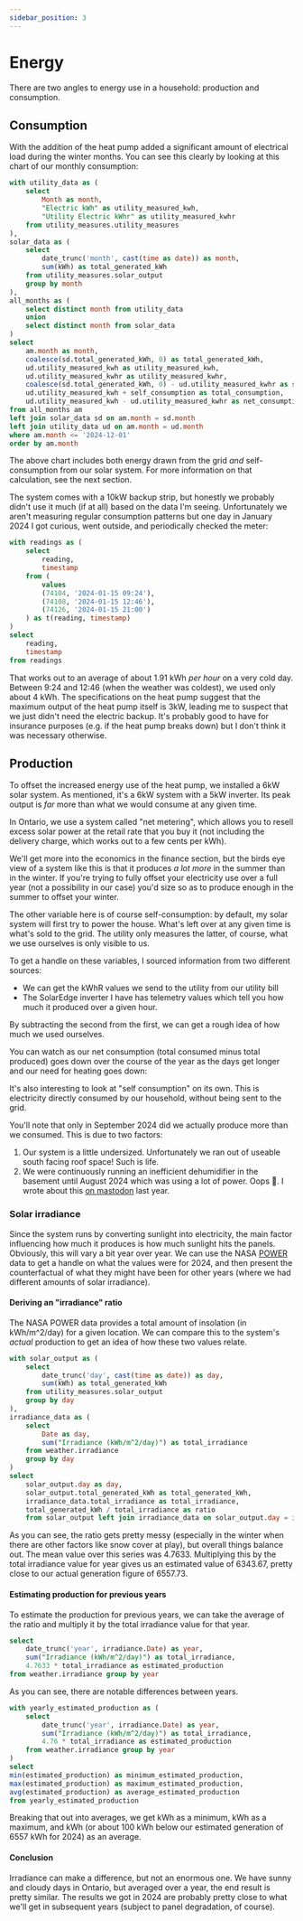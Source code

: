 ```yaml
---
sidebar_position: 3
---
```


# Energy

There are two angles to energy use in a household: production and consumption.

## Consumption

With the addition of the heat pump added a significant amount of electrical load during the winter months.
You can see this clearly by looking at this chart of our monthly consumption:

```sql total_production_consumption_export
with utility_data as (
    select
        Month as month,
        "Electric kWh" as utility_measured_kwh,
        "Utility Electric kWhr" as utility_measured_kwhr
    from utility_measures.utility_measures
),
solar_data as (
    select
        date_trunc('month', cast(time as date)) as month,
        sum(kWh) as total_generated_kWh
    from utility_measures.solar_output
    group by month
),
all_months as (
    select distinct month from utility_data
    union
    select distinct month from solar_data
)
select
    am.month as month,
    coalesce(sd.total_generated_kWh, 0) as total_generated_kWh,
    ud.utility_measured_kwh as utility_measured_kwh,
    ud.utility_measured_kwhr as utility_measured_kwhr,
    coalesce(sd.total_generated_kWh, 0) - ud.utility_measured_kwhr as self_consumption,
    ud.utility_measured_kwh + self_consumption as total_consumption,
    ud.utility_measured_kwh - ud.utility_measured_kwhr as net_consumption
from all_months am
left join solar_data sd on am.month = sd.month
left join utility_data ud on am.month = ud.month
where am.month <= '2024-12-01'
order by am.month
```

<LineChart 
    data={total_production_consumption_export}
    x=month
    y=total_consumption
    yFmt="kWh"
    >
<ReferenceLine x="2023-10-01" label="Heat Pump Installed" hideValue=true />
</LineChart>

The above chart includes both energy drawn from the grid _and_ self-consumption from our solar system.
For more information on that calculation, see the next section.

The system comes with a 10kW backup strip, but honestly we probably didn't use it much (if at all) based on the data I'm seeing.
Unfortunately we aren't measuring regular consumption patterns but one day in January 2024 I got
curious, went outside, and periodically checked the meter:

```sql meter_readings
with readings as (
    select
        reading,
        timestamp
    from (
        values
        (74104, '2024-01-15 09:24'),
        (74108, '2024-01-15 12:46'),
        (74126, '2024-01-15 21:00')
    ) as t(reading, timestamp)
)
select
    reading,
    timestamp
from readings
```

<DataTable data={meter_readings}>
    <Column id="timestamp" title="Time" />
    <Column id="reading" title="Reading" fmt=id />
</DataTable>

That works out to an average of about 1.91 kWh _per hour_ on a very cold day.
Between 9:24 and 12:46 (when the weather was coldest), we used only about 4 kWh.
The specifications on the heat pump suggest that the maximum output of the heat pump itself is 3kW, leading me to suspect that we just didn't need the electric backup.
It's probably good to have for insurance purposes (e.g. if the heat pump breaks down) but I don't think it was necessary otherwise.

## Production

To offset the increased energy use of the heat pump, we installed a 6kW solar system.
As mentioned, it's a 6kW system with a 5kW inverter.
Its peak output is _far_ more than what we would consume at any given time.

In Ontario, we use a system called "net metering", which allows you to resell excess
solar power at the retail rate that you buy it (not including the delivery charge,
which works out to a few cents per kWh).

We'll get more into the economics in the finance section, but the birds eye view of a system like this is that it produces _a lot more_ in the summer than in the winter.
If you're trying to fully offset your electricity use over a full year (not a possibility in our
case) you'd size so as to produce enough in the summer to offset your winter.

The other variable here is of course self-consumption: by default, my solar system
will first try to power the house. What's left over at any given time is what's sold
to the grid. The utility only measures the latter, of course, what we use ourselves is only
visible to us.

To get a handle on these variables, I sourced information from two different sources:

- We can get the kWhR values we send to the utility from our utility bill
- The SolarEdge inverter I have has telemetry values which tell you how much
  it produced over a given hour.

By subtracting the second from the first, we can get a rough idea of how much we used ourselves.

<DataTable data={total_production_consumption_export}>
    <Column id="month" title="Month" />
    <Column id="total_generated_kWh" title="Total solar production (kWh)" />
    <Column id="utility_measured_kwh" title="Total electricity consumption (kWh)" />
    <Column id="utility_measured_kwhr" title="Electricity sent to grid (kWh)" />
</DataTable>

You can watch as our net consumption (total consumed minus total produced)
goes down over the course of the year as the days get longer and our need for heating goes down:

<LineChart 
    data={total_production_consumption_export}
    x=month
    y=net_consumption
    yFmt="kWh" />

It's also interesting to look at "self consumption" on its own.
This is electricity directly consumed by our household, without being sent to the grid.

<LineChart 
    data={total_production_consumption_export}
    x=month
    y=self_consumption
    yFmt="kWh" />

You'll note that only in September 2024 did we actually produce more than we consumed.
This is due to two factors:

1. Our system is a little undersized. Unfortunately we ran out of useable south
   facing roof space! Such is life.
2. We were continuously running an inefficient dehumidifier in the basement until August 2024 which was using a lot of power. Oops 🤦. I wrote about this [on mastodon](https://mastodon.social/@wlach/112869943948893579) last year.

### Solar irradiance

Since the system runs by converting sunlight into electricity, the main factor
influencing how much it produces is how much sunlight hits the panels.
Obviously, this will vary a bit year over year.
We can use the NASA [POWER](https://power.larc.nasa.gov/) data to get a handle on what the values were for 2024, and then present the counterfactual of what they might have been for other years (where we had different amounts of solar irradiance).

#### Deriving an "irradiance" ratio

The NASA POWER data provides a total amount of insolation (in kWh/m^2/day) for a given location.
We can compare this to the system's _actual_ production to get an idea of how these two values relate.

```sql solar_irradiance_to_production_ratio
with solar_output as (
    select
        date_trunc('day', cast(time as date)) as day,
        sum(kWh) as total_generated_kWh
    from utility_measures.solar_output
    group by day
),
irradiance_data as (
    select
        Date as day,
        sum("Irradiance (kWh/m^2/day)") as total_irradiance
    from weather.irradiance
    group by day
)
select
    solar_output.day as day,
    solar_output.total_generated_kWh as total_generated_kWh,
    irradiance_data.total_irradiance as total_irradiance,
    total_generated_kWh / total_irradiance as ratio
    from solar_output left join irradiance_data on solar_output.day = irradiance_data.day where solar_output.day >= '2024-01-01' and solar_output.day <= '2024-12-31'
```

<LineChart 
    data={solar_irradiance_to_production_ratio}
    x=day
    y=ratio
    />

As you can see, the ratio gets pretty messy (especially in the winter when there are other factors like snow cover at play), but overall things balance out.
The mean value over this series was 4.7633.
Multiplying this by the total irradiance value for year gives us an estimated value of 6343.67, pretty close to our actual generation figure of 6557.73.

#### Estimating production for previous years

To estimate the production for previous years, we can take the average of the ratio and multiply it by the total irradiance value for that year.

```sql estimated_solar_production_by_year
select
    date_trunc('year', irradiance.Date) as year,
    sum("Irradiance (kWh/m^2/day)") as total_irradiance,
    4.7633 * total_irradiance as estimated_production
from weather.irradiance group by year
```

<BarChart
data={estimated_solar_production_by_year}
x=year
y=estimated_production
xFmt="YYYY"
yFmt="kWh"
/>

As you can see, there are notable differences between years.

```sql average_solar_production_by_year
with yearly_estimated_production as (
    select
        date_trunc('year', irradiance.Date) as year,
        sum("Irradiance (kWh/m^2/day)") as total_irradiance,
        4.76 * total_irradiance as estimated_production
    from weather.irradiance group by year
)
select
min(estimated_production) as minimum_estimated_production,
max(estimated_production) as maximum_estimated_production,
avg(estimated_production) as average_estimated_production
from yearly_estimated_production
```

Breaking that out into averages, we get <Value 
    data={average_solar_production_by_year}
    column=minimum_estimated_production 
    row=0
/> kWh as a minimum, <Value 
    data={average_solar_production_by_year}
    column=maximum_estimated_production 
    row=0 /> kWh as a maximum, and <Value
    data={average_solar_production_by_year}
    column=average_estimated_production
    row=0
    /> kWh (or about 100 kWh below our estimated generation of 6557 kWh for 2024) as an average.

#### Conclusion

Irradiance can make a difference, but not an enormous one.
We have sunny and cloudy days in Ontario, but averaged over a year, the end result is pretty similar.
The results we got in 2024 are probably pretty close to what we'll get in subsequent years (subject to panel degradation, of course).
